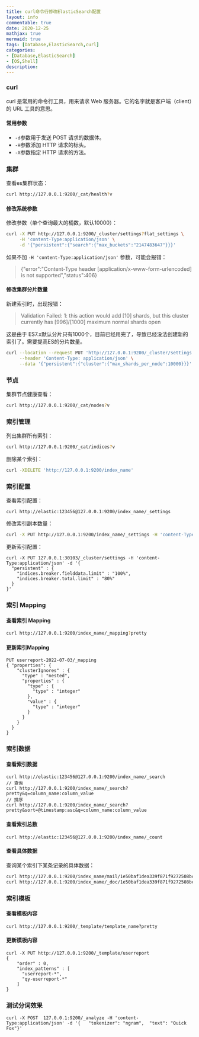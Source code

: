 ```yaml
---
title: curl命令行修改ElasticSearch配置
layout: info
commentable: true
date: 2020-12-25
mathjax: true
mermaid: true
tags: [Database,ElasticSearch,curl]
categories: 
- [Database,ElasticSearch]
- [OS,Shell]
description: 
---
```


### curl

curl 是常用的命令行工具，用来请求 Web 服务器。它的名字就是客户端（client）的 URL 工具的意思。

<!--more-->

#### 常用参数

- `-d`参数用于发送 POST 请求的数据体。
- `-H`参数添加 HTTP 请求的标头。
- `-X`参数指定 HTTP 请求的方法。

### 集群

查看es集群状态：

```bash
curl http://127.0.0.1:9200/_cat/health?v
```

#### 修改系统参数

修改参数（单个查询最大的桶数，默认10000）：

```bash
curl -X PUT http://127.0.0.1:9200/_cluster/settings?flat_settings \
     -H 'content-Type:application/json' \
     -d '{"persistent":{"search":{"max_buckets":"2147483647"}}}'
```

如果不加 `-H 'content-Type:application/json'` 参数，可能会报错：

> {"error":"Content-Type header [application/x-www-form-urlencoded] is not supported","status":406}

#### 修改集群分片数量

新建索引时，出现报错：

> Validation Failed: 1: this action would add [10] shards, but this cluster currently has [996]/[1000] maximum normal shards open

这是由于 ES7.x默认分片只有1000个，目前已经用完了，导致已经没法创建新的索引了。需要提高ES的分片数量。

```bash
curl --location --request PUT 'http://127.0.0.1:9200/_cluster/settings' \
     --header 'Content-Type: application/json' \
     --data '{"persistent":{"cluster":{"max_shards_per_node":10000}}}'
```

### 节点

集群节点健康查看：

```bash
curl http://127.0.0.1:9200/_cat/nodes?v
```

### 索引管理

列出集群所有索引：

```bash
curl http://127.0.0.1:9200/_cat/indices?v
```

删除某个索引：

```bash
curl -XDELETE 'http://127.0.0.1:9200/index_name'
```

### 索引配置

查看索引配置：

```
curl http://elastic:123456@127.0.0.1:9200/index_name/_settings
```


修改索引副本数量：

```bash
curl -X PUT http://127.0.0.1:9200/index_name/_settings -H 'content-Type:application/json' -d '{"number_of_replicas": 2}'
```

更新索引配置：

```
curl -X PUT 127.0.0.1:30103/_cluster/settings -H 'content-Type:application/json' -d '{
  "persistent" : {
    "indices.breaker.fielddata.limit" : "100%",
    "indices.breaker.total.limit" : "80%" 
  }
}'
```

### 索引 Mapping 

#### 查看索引 Mapping

```bash
curl http://127.0.0.1:9200/index_name/_mapping?pretty
```

#### 更新索引Mapping

```shell
PUT userreport-2022-07-03/_mapping 
{ "properties": { 
	"clusterIgnores" : {
	  "type" : "nested",
	  "properties" : {
		"type" : {
		  "type" : "integer"
		},
		"value" : {
		  "type" : "integer"
		}
	  }
	} 
  } 
}
```

### 索引数据

#### 查看索引数据

```shell
curl http://elastic:123456@127.0.0.1:9200/index_name/_search
// 查询
curl http://127.0.0.1:9200/index_name/_search?pretty&q=column_name:column_value
// 排序
curl http://127.0.0.1:9200/index_name/_search?pretty&sort=@timestamp:asc&q=column_name:column_value
```

#### 查看索引总数

```
curl http://elastic:123456@127.0.0.1:9200/index_name/_count
```

#### 查看具体数据

查询某个索引下某条记录的具体数据：

```bash
curl http://127.0.0.1:9200/index_name/mail/1e50baf1dea339f871f9272508bc7615
curl http://127.0.0.1:9200/index_name/_doc/1e50baf1dea339f871f9272508bc7615（默认 type 为 _doc）
```


### 索引模板

#### 查看模板内容

```
curl http://127.0.0.1:9200/_template/template_name?pretty
```

#### 更新模板内容

```
curl -X PUT http://127.0.0.1:9200/_template/userreport
{
    "order" : 0,
    "index_patterns" : [
      "userreport-*",
      "qy-userreport-*"
    ]
}
```

### 测试分词效果

```
curl -X POST  127.0.0.1:9200/_analyze -H 'content-Type:application/json' -d '{   "tokenizer": "ngram",  "text": "Quick Fox"}'
```



